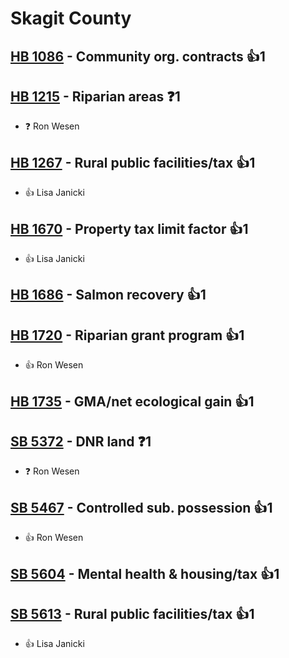 # Skagit County

## [HB 1086](/bill/2023-24/hb/1086/) - Community org. contracts 👍1  

## [HB 1215](/bill/2023-24/hb/1215/) - Riparian areas   ❓1
* ❓ Ron Wesen

## [HB 1267](/bill/2023-24/hb/1267/) - Rural public facilities/tax 👍1  
* 👍 Lisa Janicki

## [HB 1670](/bill/2023-24/hb/1670/) - Property tax limit factor 👍1  
* 👍 Lisa Janicki

## [HB 1686](/bill/2023-24/hb/1686/) - Salmon recovery 👍1  

## [HB 1720](/bill/2023-24/hb/1720/) - Riparian grant program 👍1  
* 👍 Ron Wesen

## [HB 1735](/bill/2023-24/hb/1735/) - GMA/net ecological gain 👍1  

## [SB 5372](/bill/2023-24/sb/5372/) - DNR land   ❓1
* ❓ Ron Wesen

## [SB 5467](/bill/2023-24/sb/5467/) - Controlled sub. possession 👍1  
* 👍 Ron Wesen

## [SB 5604](/bill/2023-24/sb/5604/) - Mental health & housing/tax 👍1  

## [SB 5613](/bill/2023-24/sb/5613/) - Rural public facilities/tax 👍1  
* 👍 Lisa Janicki